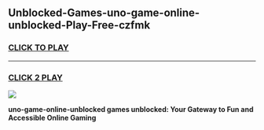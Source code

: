 
## Unblocked-Games-uno-game-online-unblocked-Play-Free-czfmk
<h3>
<a href="https://premium76.site?title=uno-game-online-unblocked&ref=24M">CLICK TO PLAY</a></h3>
<hr>

<h3>
<a href="https://premium76.site?title=uno-game-online-unblocked&ref=24M">CLICK 2 PLAY</a>
  
</h3>

<a href="https://premium76.site?title=uno-game-online-unblocked&ref=24M"><img src="https://clearcache.store/games.png"></a>


**uno-game-online-unblocked games unblocked: Your Gateway to Fun and Accessible Online Gaming**
